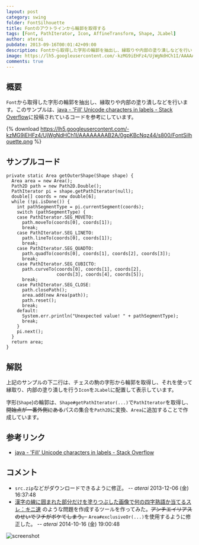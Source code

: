 ```yaml
---
layout: post
category: swing
folder: FontSilhouette
title: Fontのアウトラインから輪郭を取得する
tags: [Font, PathIterator, Icon, AffineTransform, Shape, JLabel]
author: aterai
pubdate: 2013-09-16T00:01:42+09:00
description: Fontから取得した字形の輪郭を抽出し、縁取りや内部の塗り潰しなどを行います。
image: https://lh5.googleusercontent.com/-kzMG9iEHFz4/UjWgNdHCh1I/AAAAAAAAB2A/0gpKBcNqz44/s800/FontSilhouette.png
comments: true
---
```

## 概要
`Font`から取得した字形の輪郭を抽出し、縁取りや内部の塗り潰しなどを行います。このサンプルは、[java - 'Fill' Unicode characters in labels - Stack Overflow](https://stackoverflow.com/questions/18686199/fill-unicode-characters-in-labels)に投稿されているコードを参考にしています。

{% download https://lh5.googleusercontent.com/-kzMG9iEHFz4/UjWgNdHCh1I/AAAAAAAAB2A/0gpKBcNqz44/s800/FontSilhouette.png %}

## サンプルコード
<pre class="prettyprint"><code>private static Area getOuterShape(Shape shape) {
  Area area = new Area();
  Path2D path = new Path2D.Double();
  PathIterator pi = shape.getPathIterator(null);
  double[] coords = new double[6];
  while (!pi.isDone()) {
    int pathSegmentType = pi.currentSegment(coords);
    switch (pathSegmentType) {
    case PathIterator.SEG_MOVETO:
      path.moveTo(coords[0], coords[1]);
      break;
    case PathIterator.SEG_LINETO:
      path.lineTo(coords[0], coords[1]);
      break;
    case PathIterator.SEG_QUADTO:
      path.quadTo(coords[0], coords[1], coords[2], coords[3]);
      break;
    case PathIterator.SEG_CUBICTO:
      path.curveTo(coords[0], coords[1], coords[2],
                   coords[3], coords[4], coords[5]);
      break;
    case PathIterator.SEG_CLOSE:
      path.closePath();
      area.add(new Area(path));
      path.reset();
      break;
    default:
      System.err.println("Unexpected value! " + pathSegmentType);
      break;
    }
    pi.next();
  }
  return area;
}
</code></pre>

## 解説
上記のサンプルの下二行は、チェスの駒の字形から輪郭を取得し、それを使って縁取り、内部の塗り潰しを行う`Icon`を`JLabel`に配置して表示しています。

字形(`Shape`)の輪郭は、`Shape#getPathIterator(...)`で`PathIterator`を取得し、~~開始点が一番外側にある~~パスの集合を`Path2D`に変換、`Area`に追加することで作成しています。

## 参考リンク
- [java - 'Fill' Unicode characters in labels - Stack Overflow](https://stackoverflow.com/questions/18686199/fill-unicode-characters-in-labels)

<!-- dummy comment line for breaking list -->

## コメント
- `src.zip`などがダウンロードできるように修正。 -- *aterai* 2013-12-06 (金) 16:37:48
- [漢字の線に囲まれた部分だけを塗りつぶした画像で何の四字熟語か当てるスレ：キニ速](http://blog.livedoor.jp/kinisoku/archives/4204798.html) のような問題を作成するツールを作ってみた。~~アンチエイリアスのせいでフチがボケてしまう。~~ `Area#exclusiveOr(...)`を使用するように修正した。 -- *aterai* 2014-10-16 (金) 19:00:48

<!-- dummy comment line for breaking list -->
![screenshot](https://lh5.googleusercontent.com/-VAupQj3Qbbo/VD-u8nhrHWI/AAAAAAAACQY/xoqXdrCudOE/s800/FontSilhouette2.png)

